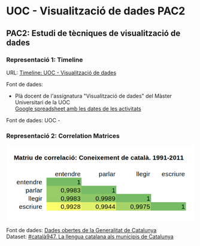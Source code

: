# UOC - Visualització de dades PAC2
## PAC2: Estudi de tècniques de visualització de dades

### Representació 1: Timeline

URL: [Timeline: UOC - Visualització de dades](https://cdn.knightlab.com/libs/timeline3/latest/embed/index.html?source=16WdZWK36rMBhqfcTwRZL-5e65WKP0u4bGnolf8jCv1g&font=Default&lang=ca&initial_zoom=2&height=640)

Font de dades:
 - Plà docent de l'assignatura "Visualització de dades" del Màster Universitari de la UOC  
 [Google spreadsheet amb les dates de les activitats](https://docs.google.com/spreadsheets/d/16WdZWK36rMBhqfcTwRZL-5e65WKP0u4bGnolf8jCv1g/edit#gid=0)



Font de dades: UOC - 

### Representació 2: Correlation Matrices

![Matriu de correlació sobre coneixements del català](/Correlació-Coneixements-Català.png)

Font de dades: [Dades obertes de la Generalitat de Catalunya](https://governobert.gencat.cat/ca/dades_obertes/inici/)  
Dataset: [#català947. La llengua catalana als municipis de Catalunya](https://analisi.transparenciacatalunya.cat/Societat-benestar/-catal-947-La-llengua-catalana-als-municipis-de-Ca/ct77-e63k)  
